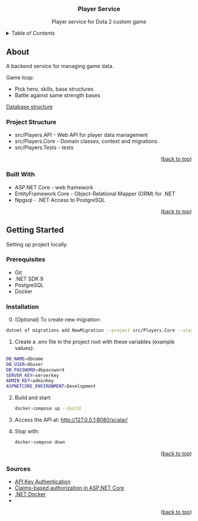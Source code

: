 <a id="readme-top"></a>

<h3 align="center">Player Service</h3>

<p align="center">
  Player service for Dota 2 custom game
</p>

<details>
  <summary>Table of Contents</summary>
  <ol>
    <li>
      <a href="#about">About The Project</a>
      <ul>
        <li><a href="#built-with">Built With</a></li>
      </ul>
    </li>
    <li>
      <a href="#getting-started">Getting Started</a>
      <ul>
        <li><a href="#prerequisites">Prerequisites</a></li>
        <li><a href="#installation">Installation</a></li>
        <li><a href="#sources">Sources</a></li>
      </ul>
    </li>
  </ol>
</details>

## About

A backend service for managing game data.

Game loop:
- Pick hero, skills, base structures
- Battle against same strength bases

[Database structure](https://github.com/roekws/PlayerService/raw/master/Documentation/db.png "Db")

### Project Structure

- src/Players.API - Web API for player data management
- src/Players.Core - Domain classes, context and migrations
- src/Players.Tests - tests

<p align="right">(<a href="#readme-top">back to top</a>)</p>

### Built With
* ASP.NET Core - web framework
* EntityFramework Core - Object-Relational Mapper (ORM) for .NET
* Npgsql - .NET Access to PostgreSQL

<p align="right">(<a href="#readme-top">back to top</a>)</p>

## Getting Started

Setting up project locally.

### Prerequisites

* Git
* .NET SDK 9
* PostgreSQL
* Docker

### Installation

0. (Optional) To create new migration:
  ```sh
  dotnet ef migrations add NewMigration --project src/Players.Core --startup-project src/Players.API
  ```

1. Create a .env file in the project root with these variables (example values):
  ```sh
  DB_NAME=dbname
  DB_USER=dbuser
  DB_PASSWORD=dbpassword
  SERVER_KEY=serverkey
  ADMIN_KEY=adminkey
  ASPNETCORE_ENVIRONMENT=Development
  ```

2. Build and start:
   ```sh
   docker-compose up --build
   ```

3. Access the API at: http://127.0.0.1:8080/scalar/

4. Stop with:
   ```sh
   docker-compose down
   ```

<p align="right">(<a href="#readme-top">back to top</a>)</p>

### Sources

- [API Key Authentication](https://habr.com/ru/articles/877302/)
- [Claims-based authorization in ASP.NET Core](https://learn.microsoft.com/en-us/aspnet/core/security/authorization/claims?view=aspnetcore-9.0)
- [.NET Docker](https://docs.docker.com/guides/dotnet/)
- []()

<p align="right">(<a href="#readme-top">back to top</a>)</p>
